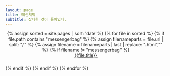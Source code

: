 ```yaml
---
layout: page
title: 메신저백
subtitle: 잡다한 것이 들어있다.
---
```


<div class ="messangerbag" align="center" style="margin-bottom:25px">
{% assign sorted = site.pages | sort: 'date'%}
  {% for file in sorted %}
    {% if file.path contains "messengerbag" %}
      {% assign filenameparts = file.url | split: "/" %}
      {% assign filename = filenameparts | last | replace: ".html","" %}
      {% if filename != "messengerbag" %}
        <li class="post-teaser" style="list-style:none"><a href="{{ file.url }}" title="{{ filename }}"> <span class="post-teaser__title">{{file.title}}</span></a> </li> </div> 
      {% endif %}
    {% endif %}
  {% endfor %}

